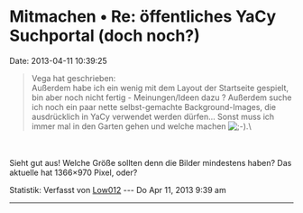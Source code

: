 Mitmachen • Re: öffentliches YaCy Suchportal (doch noch?)
=========================================================

Date: 2013-04-11 10:39:25

> <div>
>
> Vega hat geschrieben:\
> Außerdem habe ich ein wenig mit dem Layout der Startseite gespielt,
> bin aber noch nicht fertig - Meinungen/Ideen dazu ? Außerdem suche ich
> noch ein paar nette selbst-gemachte Background-Images, die
> ausdrücklich in YaCy verwendet werden dürfen\... Sonst muss ich immer
> mal in den Garten gehen und welche machen
> ![;-)](http://forum.yacy-websuche.de/images/smilies/icon_e_wink.gif "Wink").\
>
> </div>

\
\
Sieht gut aus! Welche Größe sollten denn die Bilder mindestens haben?
Das aktuelle hat 1366×970 Pixel, oder?

Statistik: Verfasst von
[Low012](http://forum.yacy-websuche.de/memberlist.php?mode=viewprofile&u=62)
--- Do Apr 11, 2013 9:39 am

------------------------------------------------------------------------
